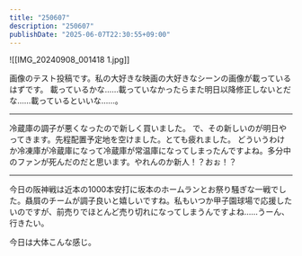 ```yaml
---
title: "250607"
description: "250607"
publishDate: "2025-06-07T22:30:55+09:00"
---
```

![[IMG_20240908_001418 1.jpg]]

画像のテスト投稿です。私の大好きな映画の大好きなシーンの画像が載っているはずです。
載っているかな……載っていなかったらまた明日以降修正しないとだな……載っているといいな……。

---

冷蔵庫の調子が悪くなったので新しく買いました。
で、その新しいのが明日やってきます。先程配置予定地を空けました。とても疲れました。
どういうわけか冷凍庫が冷蔵庫になって冷蔵庫が常温庫になってしまったんですよね。多分中のファンが死んだのだと思います。やれんのか新人！？おぉ！？

---

今日の阪神戦は近本の1000本安打に坂本のホームランとお祭り騒ぎな一戦でした。贔屓のチームが調子良いと嬉しいですね。私もいつか甲子園球場で応援したいのですが、前売りでほとんど売り切れになってしまうんですよね……うーん、行きたい。

今日は大体こんな感じ。